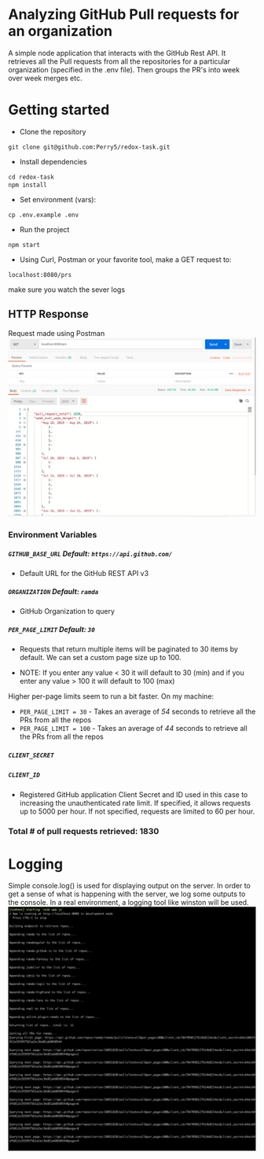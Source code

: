 # Analyzing GitHub Pull requests for an organization
A simple node application that interacts with the GitHub Rest API. It retrieves all the Pull requests from 
all the repositories for a particular organization (specified in the .env file). Then groups the PR's into
week over week merges etc.  

# Getting started
- Clone the repository
```
git clone git@github.com:Perry5/redox-task.git
```
- Install dependencies
```
cd redox-task
npm install
```
- Set environment (vars):
```
cp .env.example .env
```
- Run the project
```
npm start
```
- Using Curl, Postman or your favorite tool, make a GET request to: 
```
localhost:8080/prs
```
make sure you watch the sever logs 

## HTTP Response
Request made using Postman
![logging_image](public/response.png)

### Environment Variables
##### `GITHUB_BASE_URL` Default: `https://api.github.com/`
- Default URL for the GitHub REST API v3

##### `ORGANIZATION` Default: `ramda`
- GitHub Organization to query

##### `PER_PAGE_LIMIT` Default: `30`
- Requests that return multiple items will be paginated to 30 items by default.
We can set a custom page size up to 100. 

- NOTE: If you enter any value < 30 it will default to 30 (min) and if you enter any value > 100 it will default to 100 (max)

Higher per-page limits seem to run a bit faster. On my machine:
-  `PER_PAGE_LIMIT = 30` - Takes an average of *54* seconds to retrieve all the PRs from all the repos
- `PER_PAGE_LIMIT = 100` - Takes an average of *44* seconds to retrieve all the PRs from all the repos

##### `CLIENT_SECRET`
##### `CLIENT_ID`
- Registered GitHub application Client Secret and ID used in this case to increasing the unauthenticated rate limit.
If specified, it allows requests up to 5000 per hour. If not specified, requests are limited to 60 per hour. 


### Total # of pull requests retrieved: 1830

# Logging
Simple console.log() is used for displaying output on the server. In order to get a sense of what is happening with the server, we log some outputs to the console.
In a real environment, a logging tool like winston will be used.
![logging_image](public/logging.png)